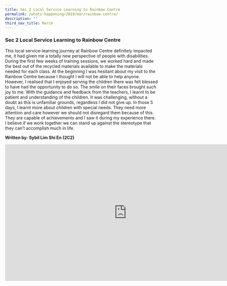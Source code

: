 ```yaml
---
title: Sec 2 Local Service Learning to Rainbow Centre
permalink: /whats-happening/2019/mar/rainbow-centre/
description: ""
third_nav_title: March
---
```

### **Sec 2 Local Service Learning to Rainbow Centre**
This local service-learning journey at Rainbow Centre definitely impacted me, it had given me a totally new perspective of people with disabilities. During the first few weeks of training sessions, we worked hard and made the best out of the recycled materials available to make the materials needed for each class. At the beginning I was hesitant about my visit to the Rainbow Centre because I thought I will not be able to help anyone. However, I realised that I enjoyed serving the children there was felt blessed to have had the opportunity to do so. The smile on their faces brought such joy to me. With the guidance and feedback from the teachers, I learnt to be patient and understanding of the children. It was challenging, without a doubt as this is unfamiliar grounds, regardless I did not give up. In those 5 days, I learnt more about children with special needs. They need more attention and care however we should not disregard them because of this. They are capable of achievements and I saw it during my experience there. I believe if we work together we can stand up against the stereotype that they can’t accomplish much in life.

**Written by: Sybil Lim Shi En (2C2)**

<iframe allowfullscreen="true" height="450" width="800" frameborder="0" src="https://docs.google.com/presentation/d/e/2PACX-1vSWH8ZzVv29_AMbP5hm8VtBFG9aNWRzA1T1L82NccAajSHA81Ds5jkfWs5Y78iFA4A7tJQ--RkKR0_1/embed?start=false&amp;loop=false&amp;delayms=3000"></iframe>
